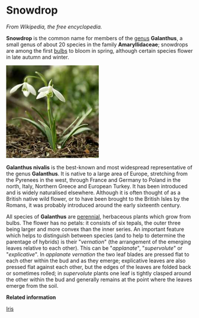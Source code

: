 # Snowdrop

*From Wikipedia, the free encyclopedia.*

**Snowdrop** is the common name for members of the [genus](../../concepts/glossaryGenus.md) **Galanthus**, a small genus of about 20 species in the family **Amaryllidaceae**; snowdrops are among the first [bulbs](../../concepts/glossaryBulb.md) to bloom in spring, although certain species flower in late autumn and winter.

![](../../images/Snowdrop.jpg)

**Galanthus nivalis** is the best-known and most widespread representative of the genus **Galanthus**. It is native to a large area of Europe, stretching from the Pyrenees in the west, through France and Germany to Poland in the north, Italy, Northern Greece and European Turkey. It has been introduced and is widely naturalised elsewhere. Although it is often thought of as a British native wild flower, or to have been brought to the British Isles by the Romans, it was probably introduced around the early sixteenth century.

All species of **Galanthus** are [perennial](../../concepts/glossaryPerennial.md), herbaceous plants which grow from bulbs. The flower has no petals: it consists of six tepals, the outer three being larger and more convex than the inner series. An important feature which helps to distinguish between species \(and to help to determine the parentage of hybrids\) is their "*vernation*" \(the arrangement of the emerging leaves relative to each other\). This can be "*applanate*", "*supervolute*" or "*explicative*". In *applanate vernation* the two leaf blades are pressed flat to each other within the bud and as they emerge; explicative leaves are also pressed flat against each other, but the edges of the leaves are folded back or sometimes rolled; in *supervolute* plants one leaf is tightly clasped around the other within the bud and generally remains at the point where the leaves emerge from the soil.

**Related information**  


[Iris](iris.md#)


